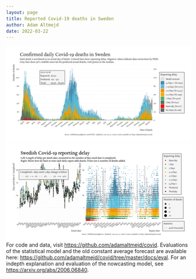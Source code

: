 ```yaml
---
layout: page
title: Reported Covid-19 deaths in Sweden
author: Adam Altmejd
date: 2022-03-22
---
```


![Graph of Swedish Covid-19 deaths with reporting delay.](deaths_lag_sweden_2022-03-22.png "Swedish Covid-19 deaths.")
![Graph of Swedish Covid-19 reporting delay in daily deaths.](lag_trend_sweden_2022-03-22.png "Trend in Swedish Covid-19 mortality reporting delay.")
For code and data, visit <https://github.com/adamaltmejd/covid>.
Evaluations of the statistical model and the old constant average forecast are available here: <https://github.com/adamaltmejd/covid/tree/master/docs/eval>.
For an indepth explanation and evaluation of the nowcasting model, see <https://arxiv.org/abs/2006.06840>.
